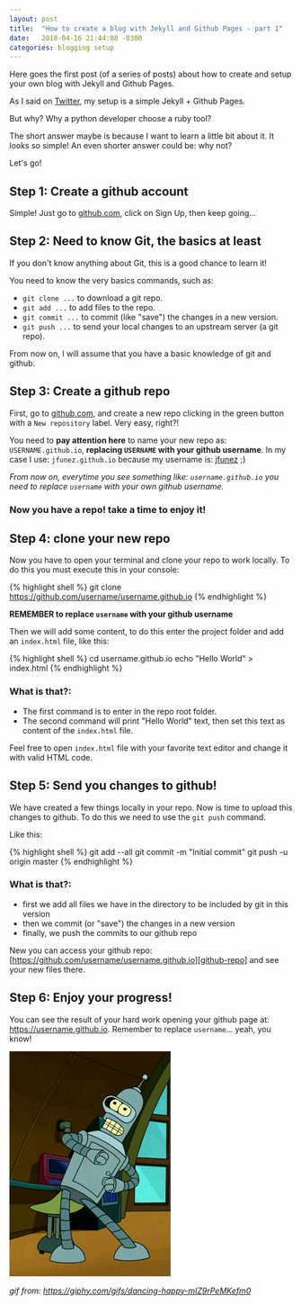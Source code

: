 ```yaml
---
layout: post
title:  "How to create a blog with Jekyll and Github Pages - part 1"
date:   2018-04-16 21:44:08 -0300
categories: blogging setup
---
```

Here goes the first post (of a series of posts) about how to create and setup your own blog with Jekyll and Github Pages.

As I said on [Twitter][tweet], my setup is a simple Jekyll + Github Pages.

But why? Why a python developer choose a ruby tool?

The short answer maybe is because I want to learn a little bit about it. It looks so simple! An even shorter answer could be: why not?

Let's go!

## Step 1: Create a github account

Simple! Just go to [github.com](https://github.com), click on Sign Up, then keep going...


## Step 2: Need to know Git, the basics at least

If you don't know anything about Git, this is a good chance to learn it!

You need to know the very basics commands, such as:
- `git clone ...` to download a git repo.
- `git add ...` to add files to the repo.
- `git commit ...` to commit (like "save") the changes in a new version.
- `git push ...` to send your local changes to an upstream server (a git repo).

From now on, I will assume that you have a basic knowledge of git and github.


## Step 3: Create a github repo

First, go to [github.com][github-com], and create a new repo clicking in the green button with a `New repository` label. Very easy, right?!

You need to **pay attention here** to name your new repo as: `USERNAME.github.io`, **replacing `USERNAME` with your github username**.
In my case I use: `jfunez.github.io` because my username is: [jfunez][github-profile] ;)

*From now on, everytime you see something like: `username.github.io` you need to replace `username` with your own github username.*

### Now you have a repo! take a time to enjoy it!

## Step 4: clone your new repo

Now you have to open your terminal and clone your repo to work locally.
To do this you must execute this in your console:

{% highlight shell %}
git clone https://github.com/username/username.github.io
{% endhighlight %}

**REMEMBER to replace `username` with your github username**

Then we will add some content, to do this enter the project folder and add an `index.html` file, like this:

{% highlight shell %}
cd username.github.io
echo "Hello World" > index.html
{% endhighlight %}

### What is that?:
- The first command is to enter in the repo root folder.
- The second command will print "Hello World" text, then set this text as content of the `index.html` file.

Feel free to open `index.html` file with your favorite text editor and change it with valid HTML code.

## Step 5: Send you changes to github!

We have created a few things locally in your repo. Now is time to upload this changes to github. To do this we need to use the `git push` command.


Like this:

{% highlight shell %}
git add --all
git commit -m "Initial commit"
git push -u origin master
{% endhighlight %}

### What is that?:
- first we add all files we have in the directory to be included by git in this version
- then we commit (or "save") the changes in a new version
- finally, we push the commits to our github repo

New you can access your github repo: [https://github.com/username/username.github.io][github-repo] and see your new files there.


## Step 6: Enjoy your progress!

You can see the result of your hard work opening your github page at: https://username.github.io. Remember to replace `username`... yeah, you know!

![Happy Bender Bending Rodriguez dancing](/assets/img/happy-bender.gif)

*gif from: https://giphy.com/gifs/dancing-happy-mIZ9rPeMKefm0*

[tweet]: https://twitter.com/juanfunez/status/985677306491523072
[github-com]: https://github.com/
[github-profile]: https://github.com/jfunez/
[github-repo]: https://github.com/username/username.github.io

